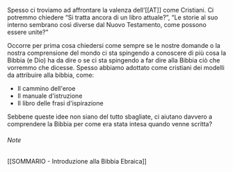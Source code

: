 Spesso ci troviamo ad affrontare la valenza dell’[[AT]] come Cristiani. Ci potremmo chiedere “Si tratta ancora di un libro attuale?”, “Le storie al suo interno sembrano così diverse dal Nuovo Testamento, come possono essere unite?”

Occorre per prima cosa chiedersi come sempre se le nostre domande o la nostra comprensione del mondo ci sta spingendo a conoscere di più cosa la Bibbia (e Dio) ha da dire o se ci sta spingendo a far dire alla Bibbia ciò che vorremmo che dicesse. Spesso abbiamo adottato come cristiani dei modelli da attribuire alla bibbia, come:
- Il cammino dell'eroe
- Il manuale d'istruzione
- Il libro delle frasi d'ispirazione

Sebbene queste idee non siano del tutto sbagliate, ci aiutano davvero a comprendere la Bibbia per come era stata intesa quando venne scritta?

###### Note
[[SOMMARIO - Introduzione alla Bibbia Ebraica]]
